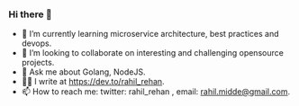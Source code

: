 ### Hi there 👋

- 🌱 I’m currently learning microservice architecture, best practices and devops.
- 👯 I’m looking to collaborate on interesting and challenging opensource projects.
- 💬 Ask me about Golang, NodeJS.
- ✍🏻 I write at https://dev.to/rahil_rehan.
- 📫 How to reach me: twitter: rahil_rehan , email: rahil.midde@gmail.com.
